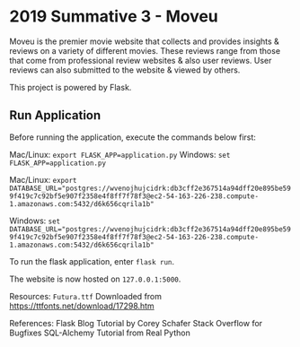 # 2019 Summative 3 - Moveu

Moveu is the premier movie website that collects and provides insights & reviews on a variety of different movies. These reviews range from those that come from professional review websites & also user reviews. User reviews can also submitted to the website & viewed by others.

This project is powered by Flask.

## Run Application

Before running the application, execute the commands below first:

Mac/Linux: `export FLASK_APP=application.py`
Windows: `set FLASK_APP=application.py`

Mac/Linux: `export DATABASE_URL="postgres://wvenojhujcidrk:db3cff2e367514a94dff20e895be599f419c7c92bf5e907f2358e4f8ff7f78f3@ec2-54-163-226-238.compute-1.amazonaws.com:5432/d6k656cqrila1b"`

Windows: `set DATABASE_URL="postgres://wvenojhujcidrk:db3cff2e367514a94dff20e895be599f419c7c92bf5e907f2358e4f8ff7f78f3@ec2-54-163-226-238.compute-1.amazonaws.com:5432/d6k656cqrila1b"`

To run the flask application, enter `flask run`.

The website is now hosted on `127.0.0.1:5000`.

Resources:
`Futura.ttf` Downloaded from https://ttfonts.net/download/17298.htm

References:
Flask Blog Tutorial by Corey Schafer
Stack Overflow for Bugfixes
SQL-Alchemy Tutorial from Real Python
